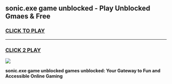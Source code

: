 
## sonic.exe game unblocked - Play Unblocked Gmaes & Free
<h3>
<a href="https://premium.freeplayer.one?title=sonic.exe_game_unblocked&ref=19F">CLICK TO PLAY</a></h3>
<hr>

<h3>
<a href="https://premium.freeplayer.one?title=sonic.exe_game_unblocked&ref=19F">CLICK 2 PLAY</a>
  
</h3>

<a href="https://premium.freeplayer.one?title=sonic.exe_game_unblocked&ref=19F/"><img src="https://clearcache.store/games.png"></a>


**sonic.exe game unblocked games unblocked: Your Gateway to Fun and Accessible Online Gaming**
